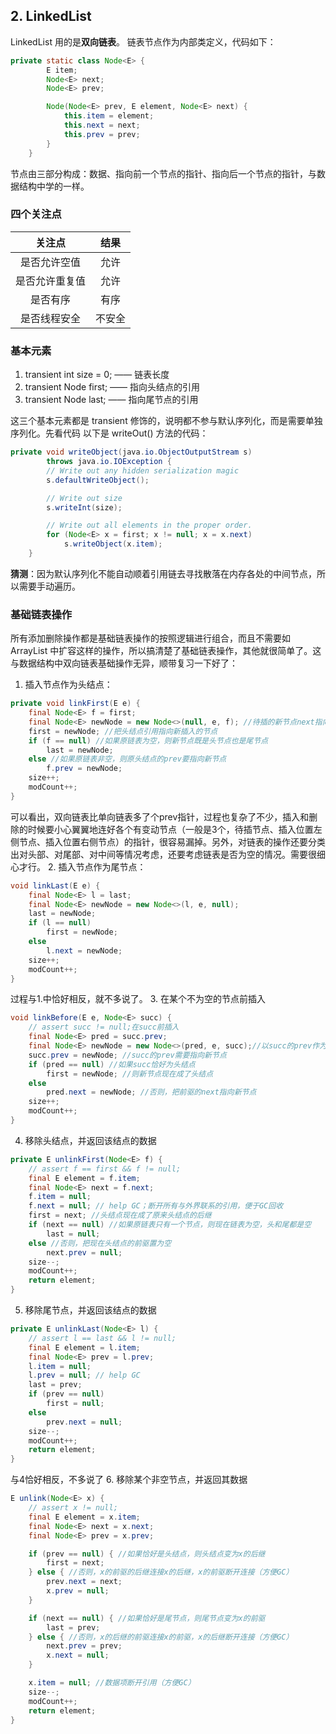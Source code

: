 ## 2. LinkedList
LinkedList 用的是**双向链表**。
链表节点作为内部类定义，代码如下：
```java
private static class Node<E> {
        E item;
        Node<E> next;
        Node<E> prev;

        Node(Node<E> prev, E element, Node<E> next) {
            this.item = element;
            this.next = next;
            this.prev = prev;
        }
    }
```
节点由三部分构成：数据、指向前一个节点的指针、指向后一个节点的指针，与数据结构中学的一样。

### 四个关注点
|关注点|结果|
|:--:|:--:|
|是否允许空值|允许|
|是否允许重复值|允许|
|是否有序|有序|
|是否线程安全|不安全|

### 基本元素
1. transient int size = 0; —— 链表长度
2. transient Node<E> first; —— 指向头结点的引用
3. transient Node<E> last; —— 指向尾节点的引用

这三个基本元素都是 transient 修饰的，说明都不参与默认序列化，而是需要单独序列化。先看代码
以下是 writeOut() 方法的代码：
```java
private void writeObject(java.io.ObjectOutputStream s)
        throws java.io.IOException {
        // Write out any hidden serialization magic
        s.defaultWriteObject();

        // Write out size
        s.writeInt(size);

        // Write out all elements in the proper order.
        for (Node<E> x = first; x != null; x = x.next)
            s.writeObject(x.item);
    }
```
**猜测**：因为默认序列化不能自动顺着引用链去寻找散落在内存各处的中间节点，所以需要手动遍历。

### 基础链表操作
所有添加删除操作都是基础链表操作的按照逻辑进行组合，而且不需要如 ArrayList 中扩容这样的操作，所以搞清楚了基础链表操作，其他就很简单了。这与数据结构中双向链表基础操作无异，顺带复习一下好了：
1. 插入节点作为头结点：
```java
private void linkFirst(E e) {
    final Node<E> f = first;
    final Node<E> newNode = new Node<>(null, e, f); //待插的新节点next指向原头结点，prev指向null，数据为e，待插节点链接完成
    first = newNode; //把头结点引用指向新插入的节点
    if (f == null) //如果原链表为空，则新节点既是头节点也是尾节点
        last = newNode;
    else //如果原链表非空，则原头结点的prev要指向新节点
        f.prev = newNode;
    size++;
    modCount++;
}
```
可以看出，双向链表比单向链表多了个prev指针，过程也复杂了不少，插入和删除的时候要小心翼翼地连好各个有变动节点（一般是3个，待插节点、插入位置左侧节点、插入位置右侧节点）的指针，很容易漏掉。另外，对链表的操作还要分类出对头部、对尾部、对中间等情况考虑，还要考虑链表是否为空的情况。需要很细心才行。
2. 插入节点作为尾节点：
```java
void linkLast(E e) {
    final Node<E> l = last;
    final Node<E> newNode = new Node<>(l, e, null);
    last = newNode;
    if (l == null)
        first = newNode;
    else
        l.next = newNode;
    size++;
    modCount++;
}
```
过程与1.中恰好相反，就不多说了。
3. 在某个不为空的节点前插入
```java
void linkBefore(E e, Node<E> succ) {
    // assert succ != null;在succ前插入
    final Node<E> pred = succ.prev; 
    final Node<E> newNode = new Node<>(pred, e, succ);//以succ的prev作为待插节点的prev，以succ作为待插节点的next，数据为e，待插节点链接完成
    succ.prev = newNode; //succ的prev需要指向新节点
    if (pred == null) //如果succ恰好为头结点
        first = newNode; //则新节点现在成了头结点
    else
        pred.next = newNode; //否则，把前驱的next指向新节点
    size++;
    modCount++;
}
```
4. 移除头结点，并返回该结点的数据
```java
private E unlinkFirst(Node<E> f) {
    // assert f == first && f != null;
    final E element = f.item;
    final Node<E> next = f.next;
    f.item = null; 
    f.next = null; // help GC；断开所有与外界联系的引用，便于GC回收
    first = next; //头结点现在成了原来头结点的后继
    if (next == null) //如果原链表只有一个节点，则现在链表为空，头和尾都是空
        last = null;
    else //否则，把现在头结点的前驱置为空
        next.prev = null;
    size--;
    modCount++;
    return element;
}
```
5. 移除尾节点，并返回该结点的数据
```java
private E unlinkLast(Node<E> l) {
    // assert l == last && l != null;
    final E element = l.item;
    final Node<E> prev = l.prev;
    l.item = null;
    l.prev = null; // help GC
    last = prev;
    if (prev == null)
        first = null;
    else
        prev.next = null;
    size--;
    modCount++;
    return element;
}
```
与4恰好相反，不多说了
6. 移除某个非空节点，并返回其数据
```java
E unlink(Node<E> x) {
    // assert x != null;
    final E element = x.item;
    final Node<E> next = x.next;
    final Node<E> prev = x.prev;

    if (prev == null) { //如果恰好是头结点，则头结点变为x的后继
        first = next;
    } else { //否则，x的前驱的后继连接x的后继，x的前驱断开连接（方便GC）
        prev.next = next;
        x.prev = null;
    }

    if (next == null) { //如果恰好是尾节点，则尾节点变为x的前驱
        last = prev;
    } else { //否则，x的后继的前驱连接x的前驱，x的后继断开连接（方便GC）
        next.prev = prev;
        x.next = null;
    }

    x.item = null; //数据项断开引用（方便GC）
    size--;
    modCount++;
    return element;
}
```
